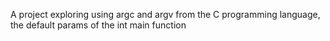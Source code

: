 A project exploring using argc and argv from the C programming language, the default params of the int main function
